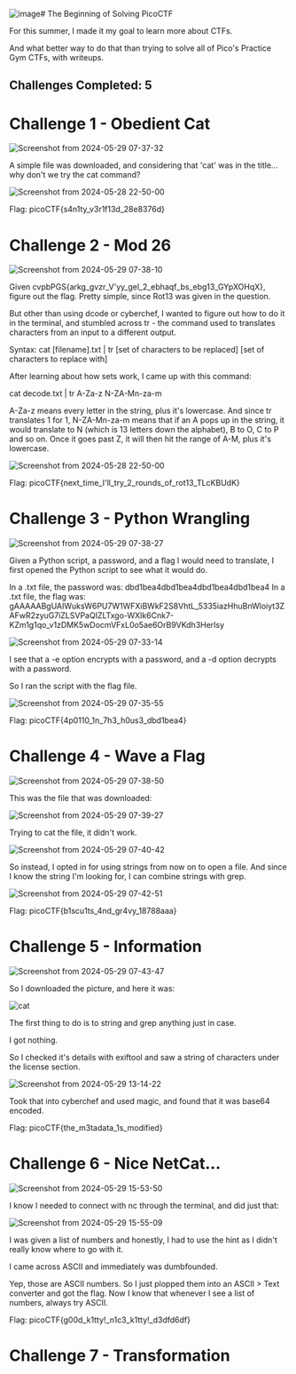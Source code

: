 ![image](https://github.com/magdzzia/CTF-Writeups/assets/158006085/b4dde1d4-47fa-4c05-a0da-981259fa7eed)# The Beginning of Solving PicoCTF

For this summer, I made it my goal to learn more about CTFs.

And what better way to do that than trying to solve all of Pico's Practice Gym CTFs, with writeups.

## Challenges Completed: 5

# Challenge 1 - Obedient Cat

![Screenshot from 2024-05-29 07-37-32](https://github.com/magdzzia/CTF-Writeups/assets/158006085/be8da5ec-3b59-48c8-9388-1e3171944076)

A simple file was downloaded, and considering that 'cat' was in the title... why don't we try the cat command?

![Screenshot from 2024-05-28 22-50-00](https://github.com/magdzzia/CTF-Writeups/assets/158006085/2ec47515-be8b-49f8-a623-40953c973551)

Flag: picoCTF{s4n1ty_v3r1f13d_28e8376d}

# Challenge 2 - Mod 26

![Screenshot from 2024-05-29 07-38-10](https://github.com/magdzzia/CTF-Writeups/assets/158006085/b0aa2d76-8b0b-40fc-90d0-3a21e7c55a32)

Given cvpbPGS{arkg_gvzr_V'yy_gel_2_ebhaqf_bs_ebg13_GYpXOHqX}, figure out the flag. Pretty simple, since Rot13 was given in the question.

But other than using dcode or cyberchef, I wanted to figure out how to do it in the terminal, and stumbled across tr - the command used to translates characters from an input to a different output.

Syntax: cat [filename].txt | tr [set of characters to be replaced] [set of characters to replace with]

After learning about how sets work, I came up with this command:

cat decode.txt | tr A-Za-z N-ZA-Mn-za-m

A-Za-z means every letter in the string, plus it's lowercase.
And since tr translates 1 for 1, N-ZA-Mn-za-m means that if an A pops up in the string, it would translate to N (which is 13 letters down the alphabet), B to O, C to P and so on. Once it goes past Z, it will then hit the range of A-M, plus it's lowercase.

![Screenshot from 2024-05-28 22-50-00](https://github.com/magdzzia/CTF-Writeups/assets/158006085/7de3ddfc-40f9-442d-96ce-59ce970bec0c)

Flag: picoCTF{next_time_I'll_try_2_rounds_of_rot13_TLcKBUdK}

#  Challenge 3 - Python Wrangling

![Screenshot from 2024-05-29 07-38-27](https://github.com/magdzzia/CTF-Writeups/assets/158006085/aa4a7262-3540-4d45-81fd-38ecc85c5fac)

Given a Python script, a password, and a flag I would need to translate, I first opened the Python script to see what it would do.

In a .txt file, the password was: dbd1bea4dbd1bea4dbd1bea4dbd1bea4
In a .txt file, the flag was: gAAAAABgUAIWuksW6PU7W1WFXiBWkF2S8VhtL_5335iazHhuBnWloiyt3ZAFwR2zyuG7iZLSVPaQIZLTxgo-WXIk6Cnk7-KZm1g1qo_v1zDMK5wDocmVFxL0o5ae6OrB9VKdh3HerIsy

![Screenshot from 2024-05-29 07-33-14](https://github.com/magdzzia/CTF-Writeups/assets/158006085/85bf751e-4c2f-439b-b2ce-e804e590774c)

I see that a -e option encrypts with a password, and a -d option decrypts with a password.

So I ran the script with the flag file.

![Screenshot from 2024-05-29 07-35-55](https://github.com/magdzzia/CTF-Writeups/assets/158006085/351bb7d4-09c5-4db5-80f0-376a91705011)

Flag: picoCTF{4p0110_1n_7h3_h0us3_dbd1bea4}

# Challenge 4 - Wave a Flag

![Screenshot from 2024-05-29 07-38-50](https://github.com/magdzzia/CTF-Writeups/assets/158006085/32ab21e0-6981-4e0e-bb14-d17434e7c7ec)

This was the file that was downloaded:

![Screenshot from 2024-05-29 07-39-27](https://github.com/magdzzia/CTF-Writeups/assets/158006085/9352a1dc-e982-4a57-bdc9-bf95cc46e4d1)

Trying to cat the file, it didn't work.

![Screenshot from 2024-05-29 07-40-42](https://github.com/magdzzia/CTF-Writeups/assets/158006085/74a82121-77a5-45a6-bc8f-fb955910ec71)

So instead, I opted in for using strings from now on to open a file. And since I know the string I'm looking for, I can combine strings with grep.

![Screenshot from 2024-05-29 07-42-51](https://github.com/magdzzia/CTF-Writeups/assets/158006085/23b8d9c6-1001-42ea-bcb7-fe4300ca672e)

Flag: picoCTF{b1scu1ts_4nd_gr4vy_18788aaa}

# Challenge 5 - Information

![Screenshot from 2024-05-29 07-43-47](https://github.com/magdzzia/CTF-Writeups/assets/158006085/45a0dbf2-98fb-4bc1-8437-4553b1e30396)

So I downloaded the picture, and here it was:

![cat](https://github.com/magdzzia/CTF-Writeups/assets/158006085/4d594754-d238-4f32-bca4-4ad6c2bc9aab)

The first thing to do is to string and grep anything just in case.

I got nothing.

So I checked it's details with exiftool and saw a string of characters under the license section.

![Screenshot from 2024-05-29 13-14-22](https://github.com/magdzzia/CTF-Writeups/assets/158006085/54c42a33-a246-48e4-b4de-746b5d2bc8b9)

Took that into cyberchef and used magic, and found that it was base64 encoded.

Flag: picoCTF{the_m3tadata_1s_modified}

# Challenge 6 - Nice NetCat...

![Screenshot from 2024-05-29 15-53-50](https://github.com/magdzzia/CTF-Writeups/assets/158006085/9b945041-a859-46e3-b1f4-9d9a80643e1e)

I know I needed to connect with nc through the terminal, and did just that:

![Screenshot from 2024-05-29 15-55-09](https://github.com/magdzzia/CTF-Writeups/assets/158006085/09b0c236-e537-49e5-b188-5f57a33ca3d4)

I was given a list of numbers and honestly, I had to use the hint as I didn't really know where to go with it. 

I came across ASCII and immediately was dumbfounded. 

Yep, those are ASCII numbers. So I just plopped them into an ASCII > Text converter and got the flag. Now I know that whenever I see a list of numbers, always try ASCII.

Flag: picoCTF{g00d_k1tty!_n1c3_k1tty!_d3dfd6df}

# Challenge 7 - Transformation













